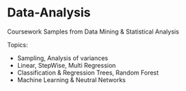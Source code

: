 # Data-Analysis
Coursework Samples from Data Mining &amp; Statistical Analysis 

Topics: 
- Sampling, Analysis of variances
- Linear, StepWise, Multi Regression
- Classification & Regression Trees, Random Forest
- Machine Learning & Neutral Networks
